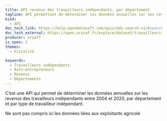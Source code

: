 ```yaml
---
title: API revenus des travailleurs indépendants, par département
tagline: API permettant de déterminer les données annuelles sur les revenus des travailleurs indépendants
kind:
  - API
doc_tech_link: https://help.opendatasoft.com/apis/ods-search-v1/#search-api-v1
doc_tech_external: https://open.urssaf.fr/explore/dataset/travailleurs-independants-par-departement/api/
producer: ursaff
is_open: 1
themes:
  - Fiscalité

keywords:
  - Travailleurs indépendants
  - Auto-entrepreneurs
  - Revenus
  - Départements
---
```


C’est une API qui permet de déterminer les données annuelles sur les revenus des travailleurs indépendants entre 2004 et 2020, par département et par type de travailleur indépendant.

Ne sont pas compris ici les données liées aux exploitants agricole
